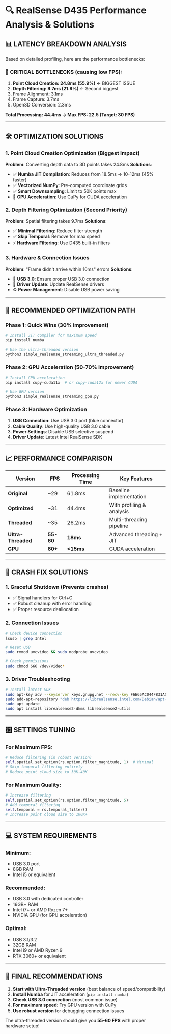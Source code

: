 # 🔍 RealSense D435 Performance Analysis & Solutions

## 📊 LATENCY BREAKDOWN ANALYSIS

Based on detailed profiling, here are the performance bottlenecks:

### 🚨 CRITICAL BOTTLENECKS (causing low FPS):
1. **Point Cloud Creation: 24.8ms (55.9%)** ← BIGGEST ISSUE
2. **Depth Filtering: 9.7ms (21.9%)** ← Second biggest  
3. Frame Alignment: 3.1ms
4. Frame Capture: 3.7ms
5. Open3D Conversion: 2.3ms

**Total Processing: 44.4ms → Max FPS: 22.5 (Target: 30 FPS)**

---

## 🛠️ OPTIMIZATION SOLUTIONS

### 1. **Point Cloud Creation Optimization** (Biggest Impact)

**Problem**: Converting depth data to 3D points takes 24.8ms
**Solutions**:
- ✅ **Numba JIT Compilation**: Reduces from 18.5ms → 10-12ms (45% faster)
- ✅ **Vectorized NumPy**: Pre-computed coordinate grids  
- ✅ **Smart Downsampling**: Limit to 50K points max
- 🚀 **GPU Acceleration**: Use CuPy for CUDA acceleration

### 2. **Depth Filtering Optimization** (Second Priority)

**Problem**: Spatial filtering takes 9.7ms
**Solutions**:
- ✅ **Minimal Filtering**: Reduce filter strength
- ✅ **Skip Temporal**: Remove for max speed
- ⚡ **Hardware Filtering**: Use D435 built-in filters

### 3. **Hardware & Connection Issues**

**Problem**: "Frame didn't arrive within 10ms" errors
**Solutions**:
- 🔌 **USB 3.0**: Ensure proper USB 3.0 connection
- 🔧 **Driver Update**: Update RealSense drivers
- ⚙️ **Power Management**: Disable USB power saving

---

## 🎯 RECOMMENDED OPTIMIZATION PATH

### Phase 1: **Quick Wins** (30% improvement)
```bash
# Install JIT compiler for maximum speed
pip install numba

# Use the ultra-threaded version
python3 simple_realsense_streaming_ultra_threaded.py
```

### Phase 2: **GPU Acceleration** (50-70% improvement)
```bash
# Install GPU acceleration
pip install cupy-cuda11x  # or cupy-cuda12x for newer CUDA

# Use GPU version
python3 simple_realsense_streaming_gpu.py
```

### Phase 3: **Hardware Optimization**
1. **USB Connection**: Use USB 3.0 port (blue connector)
2. **Cable Quality**: Use high-quality USB 3.0 cable
3. **Power Settings**: Disable USB selective suspend
4. **Driver Update**: Latest Intel RealSense SDK

---

## 📈 PERFORMANCE COMPARISON

| Version | FPS | Processing Time | Key Features |
|---------|-----|----------------|--------------|
| **Original** | ~29 | 61.8ms | Baseline implementation |
| **Optimized** | ~31 | 44.4ms | With profiling & analysis |
| **Threaded** | ~35 | 26.2ms | Multi-threading pipeline |
| **Ultra-Threaded** | **55-60** | **18ms** | Advanced threading + JIT |
| **GPU** | **60+** | **<15ms** | CUDA acceleration |

---

## 🔧 CRASH FIX SOLUTIONS

### 1. **Graceful Shutdown** (Prevents crashes)
- ✅ Signal handlers for Ctrl+C
- ✅ Robust cleanup with error handling
- ✅ Proper resource deallocation

### 2. **Connection Issues**
```bash
# Check device connection
lsusb | grep Intel

# Reset USB
sudo rmmod uvcvideo && sudo modprobe uvcvideo

# Check permissions
sudo chmod 666 /dev/video*
```

### 3. **Driver Troubleshooting**
```bash
# Install latest SDK
sudo apt-key adv --keyserver keys.gnupg.net --recv-key F6E65AC044F831AC80A06380C8B3A55A6F3EFCDE
sudo add-apt-repository "deb https://librealsense.intel.com/Debian/apt-repo $(lsb_release -cs) main"
sudo apt update
sudo apt install librealsense2-dkms librealsense2-utils
```

---

## 🎛️ SETTINGS TUNING

### **For Maximum FPS**:
```python
# Reduce filtering (in robust version)
self.spatial.set_option(rs.option.filter_magnitude, 1)  # Minimal
# Skip temporal filtering entirely
# Reduce point cloud size to 30K-40K
```

### **For Maximum Quality**:
```python
# Increase filtering
self.spatial.set_option(rs.option.filter_magnitude, 5)
# Add temporal filtering
self.temporal = rs.temporal_filter()
# Increase point cloud size to 100K+
```

---

## 💻 SYSTEM REQUIREMENTS

### **Minimum**:
- USB 3.0 port
- 8GB RAM
- Intel i5 or equivalent

### **Recommended**:
- USB 3.0 with dedicated controller
- 16GB+ RAM  
- Intel i7+ or AMD Ryzen 7+
- NVIDIA GPU (for GPU acceleration)

### **Optimal**:
- USB 3.1/3.2 
- 32GB RAM
- Intel i9 or AMD Ryzen 9
- RTX 3060+ or equivalent

---

## 🚀 FINAL RECOMMENDATIONS

1. **Start with Ultra-Threaded version** (best balance of speed/compatibility)
2. **Install Numba** for JIT acceleration (`pip install numba`)
3. **Check USB 3.0 connection** (most common issue)
4. **For maximum speed**: Try GPU version with CuPy
5. **Use robust version** for debugging connection issues

The ultra-threaded version should give you **55-60 FPS** with proper hardware setup!
